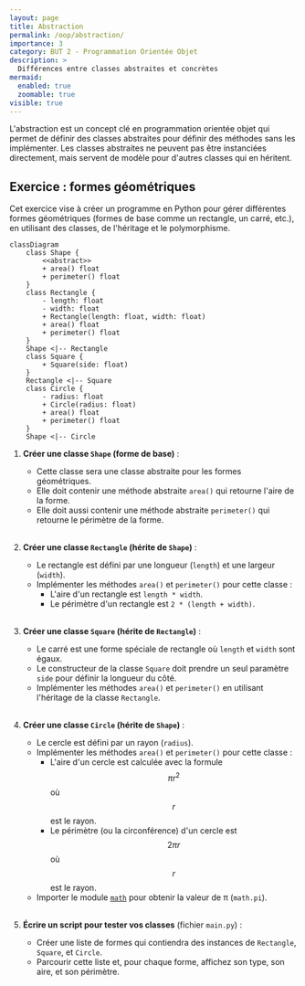 ```yaml
---
layout: page
title: Abstraction
permalink: /oop/abstraction/
importance: 3
category: BUT 2 - Programmation Orientée Objet
description: >
  Différences entre classes abstraites et concrètes
mermaid:
  enabled: true
  zoomable: true
visible: true
---
```


L'abstraction est un concept clé en programmation orientée objet qui permet de définir des classes abstraites pour définir des méthodes sans les implémenter. Les classes abstraites ne peuvent pas être instanciées directement, mais servent de modèle pour d'autres classes qui en héritent.

## Exercice : formes géométriques

Cet exercice vise à créer un programme en Python pour gérer différentes formes géométriques (formes de base comme un rectangle, un carré, etc.), en utilisant des classes, de l'héritage et le polymorphisme.

```mermaid
classDiagram
    class Shape {
        <<abstract>>
        + area() float
        + perimeter() float
    }
    class Rectangle {
        - length: float
        - width: float
        + Rectangle(length: float, width: float)
        + area() float
        + perimeter() float
    }
    Shape <|-- Rectangle
    class Square {
        + Square(side: float)
    }
    Rectangle <|-- Square
    class Circle {
        - radius: float
        + Circle(radius: float)
        + area() float
        + perimeter() float
    }
    Shape <|-- Circle
```

1. **Créer une classe `Shape` (forme de base)** :

   - Cette classe sera une classe abstraite pour les formes géométriques.
   - Elle doit contenir une méthode abstraite `area()` qui retourne l'aire de la forme.
   - Elle doit aussi contenir une méthode abstraite `perimeter()` qui retourne le périmètre de la forme.
     <br/><br/>

2. **Créer une classe `Rectangle` (hérite de `Shape`)** :

   - Le rectangle est défini par une longueur (`length`) et une largeur (`width`).
   - Implémenter les méthodes `area()` et `perimeter()` pour cette classe :
     - L'aire d'un rectangle est `length * width`.
     - Le périmètre d'un rectangle est `2 * (length + width)`.
       <br/><br/>

3. **Créer une classe `Square` (hérite de `Rectangle`)** :

   - Le carré est une forme spéciale de rectangle où `length` et `width` sont égaux.
   - Le constructeur de la classe `Square` doit prendre un seul paramètre `side` pour définir la longueur du côté.
   - Implémenter les méthodes `area()` et `perimeter()` en utilisant l'héritage de la classe `Rectangle`.
     <br/><br/>

4. **Créer une classe `Circle` (hérite de `Shape`)** :

   - Le cercle est défini par un rayon (`radius`).
   - Implémenter les méthodes `area()` et `perimeter()` pour cette classe :
     - L'aire d'un cercle est calculée avec la formule $$\pi r^2$$ où $$r$$ est le rayon.
     - Le périmètre (ou la circonférence) d'un cercle est $$2\pi r$$ où $$r$$ est le rayon.
   - Importer le module [`math`](https://docs.python.org/3/library/math.html) pour obtenir la valeur de π (`math.pi`).
     <br/><br/>

5. **Écrire un script pour tester vos classes** (fichier `main.py`) :
   - Créer une liste de formes qui contiendra des instances de `Rectangle`, `Square`, et `Circle`.
   - Parcourir cette liste et, pour chaque forme, affichez son type, son aire, et son périmètre.
